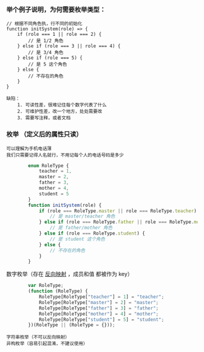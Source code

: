 ### 举个例子说明，为何需要枚举类型：
    // 根据不同角色执，行不同的初始化
    function initSystem(role) => {
        if (role === 1 || role === 2) {
            // 是 1/2 角色
        } else if (role === 3 || role === 4) {
            // 是 3/4 角色
        } else if (role === 5) {
            // 是 5 这个角色
        } else {
            // 不存在的角色
        }
    }
    
    缺陷： 
        1. 可读性差，很难记住每个数字代表了什么
        2. 可维护性差，改一个地方，处处需要改
        3. 需要写注释，或者文档

### 枚举 （定义后的属性只读）
    可以理解为手机电话薄
    我们只需要记得人名就行，不用记每个人的电话号码是多少
```typescript
        enum RoleType {
            teacher = 1,
            master = 2,
            father = 3,
            mother = 4,
            student = 5
        }
        function initSystem(role) {
            if (role === RoleType.master || role === RoleType.teacher) {
                // 是 master/teacher 角色
            } else if (role === RoleType.father || role === RoleType.mother) {
                // 是 father/mother 角色
            } else if (role === RoleType.student) {
                // 是 student 这个角色
            } else {
                // 不存在的角色
            }
        }
```
数字枚举（存在
[反向映射](https://www.tslang.cn/play/index.html)
，成员和值 都被作为 key）
        
```javascript
        var RoleType;
        (function (RoleType) {
            RoleType[RoleType["teacher"] = 1] = "teacher";
            RoleType[RoleType["master"] = 2] = "master";
            RoleType[RoleType["father"] = 3] = "father";
            RoleType[RoleType["mother"] = 4] = "mother";
            RoleType[RoleType["student"] = 5] = "student";
        })(RoleType || (RoleType = {}));
```
    字符串枚举（不可以反向映射）
    异构枚举（容易引起混淆，不建议使用）
       
